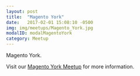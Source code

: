 ```yaml
---
layout: post
title:  "Magento York"
date:   2017-02-01 15:08:10 -0500
img: img/meetups/Magento_York.jpg
modalID: modalMagentoYork
category: Meetup
---
```

Magento York.

Visit our [Magento York Meetup][magento-york-meetup-link] for more information.

[magento-york-meetup-link]: https://www.meetup.com/Magento-York/